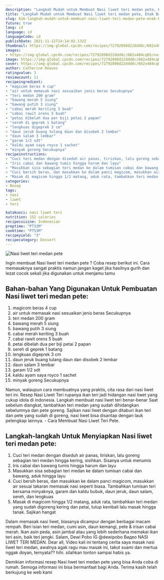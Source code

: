 ```yaml
---
description: "Langkah Mudah untuk Membuat Nasi liwet teri medan pete, Enak Banget"
title: "Langkah Mudah untuk Membuat Nasi liwet teri medan pete, Enak Banget"
slug: 616-langkah-mudah-untuk-membuat-nasi-liwet-teri-medan-pete-enak-banget
future: true
lang: id
language: id
languageCode: id
publishDate: 2021-11-12T14:14:02.132Z 
thumbnail: https://img-global.cpcdn.com/recipes/72792898d22ddd8c/682x484cq65/nasi-liwet-teri-medan-pete-foto-resep-utama.png
images:
- https://img-global.cpcdn.com/recipes/72792898d22ddd8c/682x484cq65/nasi-liwet-teri-medan-pete-foto-resep-utama.png
image: https://img-global.cpcdn.com/recipes/72792898d22ddd8c/682x484cq65/nasi-liwet-teri-medan-pete-foto-resep-utama.png
cover: https://img-global.cpcdn.com/recipes/72792898d22ddd8c/682x484cq65/nasi-liwet-teri-medan-pete-foto-resep-utama.png
author: Catherine Reeves
ratingvalue: 3
reviewcount: 11
recipeingredient:
- "magicom beras 4 cup"
- "air untuk memasak nasi sesuaikan jenis beras Secukupnya"
- "teri medan 200 gram"
- "bawang merah 5 siung"
- "bawang putih 3 siung"
- "cabai merah keriting 3 buah"
- "cabai rawit orens 5 buah"
- "petai dibelah dua per biji petai 2 papan"
- "sereh di geprek 1 batang"
- "lengkuas digeprek 3 cm"
- "daun jeruk buang tulang daun dan disobek 2 lembar"
- "daun salam 3 lembar"
- "garam 1/2 sdt"
- "kaldu ayam saya royco 1 sachet"
- "minyak goreng Secukupnya"
recipeinstructions:
- "Cuci teri medan dengan diseduh air panas, tiriskan, lalu goreng sebagian teri medan hingga kering, sisihkan. Sisanya untuk menumis"
- "Iris cabai dan bawang tumis hingga harum dan layu"
- "Masukkan sisa sebagian teri medan ke dalam tumisan cabai dan bawang, aduk hingga layu"
- "Cuci bersih beras, dan masukkan ke dalam panci magicom, masukkan air sesuai takaran memasak nasi seperti biasa. Tambahkan tumisan teri bersama minyaknya, garam dan kaldu bubuk, daun jeruk, daun salam, sereh, dan lengkuas"
- "Masak di magicom hingga 1/2 matang, aduk rata, tambahkan teri medan yang sudah digoreng kering dan petai, tutup kembali lalu masak hingga tanak. Sajikan hangat"
categories:
- Resep
tags:
- nasi
- liwet
- teri

katakunci: nasi liwet teri 
nutrition: 152 calories
recipecuisine: Indonesian
preptime: "PT32M"
cooktime: "PT53M"
recipeyield: "3"
recipecategory: Dessert
---
```



![Nasi liwet teri medan pete](https://img-global.cpcdn.com/recipes/72792898d22ddd8c/682x484cq65/nasi-liwet-teri-medan-pete-foto-resep-utama.png)

Ingin membuat Nasi liwet teri medan pete ? Coba resep berikut ini. Cara memasaknya sangat praktis namun jangan kaget jika hasilnya gurih dan lezat cocok sekali jika digunakan untuk menjamu tamu

<!--inarticleads1-->

## Bahan-bahan Yang Digunakan Untuk Pembuatan Nasi liwet teri medan pete:

1. magicom beras 4 cup
1. air untuk memasak nasi sesuaikan jenis beras Secukupnya
1. teri medan 200 gram
1. bawang merah 5 siung
1. bawang putih 3 siung
1. cabai merah keriting 3 buah
1. cabai rawit orens 5 buah
1. petai dibelah dua per biji petai 2 papan
1. sereh di geprek 1 batang
1. lengkuas digeprek 3 cm
1. daun jeruk buang tulang daun dan disobek 2 lembar
1. daun salam 3 lembar
1. garam 1/2 sdt
1. kaldu ayam saya royco 1 sachet
1. minyak goreng Secukupnya

Namun, walaupun cara membuatnya yang praktis, cita rasa dari nasi liwet teri ini. Resep Nasi Liwet Teri rupanya ikan teri jadi hidangan nasi liwet yang cukup idola di indonesia. Langkah membuat nasi liwet teri benar-benar Saat sebelum diangkat, tambahkan teri medan yang sudah dihidangkan sebelumnya dan pete goreng. Sajikan nasi liwet dengan ditaburi ikan teri dan pete yang sudah di goreng, nasi liwet bisa disantap dengan lauk pelengkap lainnya. - Cara Membuat Nasi Liwet Teri Pete. 

<!--inarticleads2-->

## Langkah-langkah Untuk Menyiapkan Nasi liwet teri medan pete:

1. Cuci teri medan dengan diseduh air panas, tiriskan, lalu goreng sebagian teri medan hingga kering, sisihkan. Sisanya untuk menumis
1. Iris cabai dan bawang tumis hingga harum dan layu
1. Masukkan sisa sebagian teri medan ke dalam tumisan cabai dan bawang, aduk hingga layu
1. Cuci bersih beras, dan masukkan ke dalam panci magicom, masukkan air sesuai takaran memasak nasi seperti biasa. Tambahkan tumisan teri bersama minyaknya, garam dan kaldu bubuk, daun jeruk, daun salam, sereh, dan lengkuas
1. Masak di magicom hingga 1/2 matang, aduk rata, tambahkan teri medan yang sudah digoreng kering dan petai, tutup kembali lalu masak hingga tanak. Sajikan hangat


Dalam memasak nasi liwet, biasanya dicampur dengan berbagai macam rempah. Beri isian teri medan, cumi asin, daun kemangi, pete &amp; irisan cabai merah. Ikan asin peda, asin jambal atau yang lebih sederhana memakai ikan teri asin, baik teri jengki. Salam, Dewi Pobo IG @dewipobo Видео NASI LIWET TERI MEDAN. Dear all, Video kali ini tentang cerita saya masak nasi liwet teri medan, awalnya agak ragu mau masak ini, takut suami dan mertua nggak doyan, ternyata?? hihi. silahkan tonton sampai habis ya. 

Demikian informasi  resep Nasi liwet teri medan pete   yang bisa Anda coba di rumah. Semoga informasi ini bisa bermanfaat bagi Anda. Terima kasih telah berkujung ke web kami
